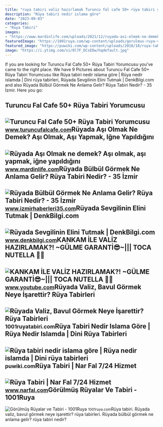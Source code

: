 ```yaml
---
title: "ruya tabiri valiz hazirlamak Turuncu fal cafe 50+ rüya tabiri yorumcusu"
description: "Rüya tabiri nedir islama göre"
date: "2023-09-03"
categories:
- "Ruya Tabiri"
images:
- "https://www.mardinlife.com/uploads/2021/12/ruyada-asi-olmak-ne-demek-asi-olmak-asi-yapmak-igne-yapildigini-gormek-ruya-tabiri-nedir-108684.png?234234.234234"
featuredImage: "https://1001ruya.com/wp-content/uploads/gorulmus-ruya-ve-anlamlari.jpg"
featured_image: "https://puwiki.com/wp-content/uploads/2018/10/ruya-tabiri-nedir-islama-gore.jpg"
image: "https://i.ytimg.com/vi/0l7F_DCsEDw/hqdefault.jpg"
---
```


If you are looking for Turuncu Fal Cafe 50+ Rüya Tabiri Yorumcusu you've came to the right place. We have 9 Pictures about Turuncu Fal Cafe 50+ Rüya Tabiri Yorumcusu like Rüya tabiri nedir islama göre | Rüya nedir islamda | Dini rüya tabirleri, Rüyada Sevgilinin Elini Tutmak | DenkBilgi.com and also Rüyada Bülbül Görmek Ne Anlama Gelir? Rüya Tabiri Nedir? - 35 İzmir. Here you go:

Turuncu Fal Cafe 50+ Rüya Tabiri Yorumcusu
------------------------------------------

 ![Turuncu Fal Cafe 50+ Rüya Tabiri Yorumcusu](https://www.turuncufalcafe.com/wp-content/uploads/2021/04/ruya-tabiri-4-768x509.jpg) <small>www.turuncufalcafe.com</small>Rüyada Aşı Olmak Ne Demek? Aşı Olmak, Aşı Yapmak, Iğne Yapıldığını
------------------------------------------------------------------

 ![Rüyada Aşı Olmak ne demek? Aşı olmak, aşı yapmak, iğne yapıldığını](https://www.mardinlife.com/uploads/2021/12/ruyada-asi-olmak-ne-demek-asi-olmak-asi-yapmak-igne-yapildigini-gormek-ruya-tabiri-nedir-108684.png?234234.234234) <small>www.mardinlife.com</small>Rüyada Bülbül Görmek Ne Anlama Gelir? Rüya Tabiri Nedir? - 35 İzmir
-------------------------------------------------------------------

 ![Rüyada Bülbül Görmek Ne Anlama Gelir? Rüya Tabiri Nedir? - 35 İzmir](https://www.izmirhaberleri35.com/wp-content/uploads/2021/09/ruyada-bulbul-gormek-ne-anlama-gelir-ruya-tabiri-nedir-660x330.jpg) <small>www.izmirhaberleri35.com</small>Rüyada Sevgilinin Elini Tutmak | DenkBilgi.com
----------------------------------------------

 ![Rüyada Sevgilinin Elini Tutmak | DenkBilgi.com](http://www.denkbilgi.com/wp-content/uploads/ruya-tabiri1.jpg) <small>www.denkbilgi.com</small>KANKAM İLE VALİZ HAZIRLAMAK?! ~GÜLME GARANTİ😎~||| TOCA NUTELLA 🌰💘
-----------------------------------------------------------------

 ![KANKAM İLE VALİZ HAZIRLAMAK?! ~GÜLME GARANTİ😎~||| TOCA NUTELLA 🌰💘](https://i.ytimg.com/vi/0l7F_DCsEDw/hqdefault.jpg) <small>www.youtube.com</small>Rüyada Valiz, Bavul Görmek Neye İşarettir? Rüya Tabirleri
---------------------------------------------------------

 ![Rüyada Valiz, Bavul Görmek Neye İşarettir? Rüya Tabirleri](https://1001ruyatabiri.com/wp-content/uploads/2017/11/ruyada-bavul-gormek-valiz-gormek-canta-gormek-cuval-gormek-diyanet-ruya-tabirleri-islami-ruya-tabirleri-sozlugu-dini.jpg?v=1576779112) <small>1001ruyatabiri.com</small>Rüya Tabiri Nedir Islama Göre | Rüya Nedir Islamda | Dini Rüya Tabirleri
------------------------------------------------------------------------

 ![Rüya tabiri nedir islama göre | Rüya nedir islamda | Dini rüya tabirleri](https://puwiki.com/wp-content/uploads/2018/10/ruya-tabiri-nedir-islama-gore.jpg) <small>puwiki.com</small>Rüya Tabiri | Nar Fal 7/24 Hizmet
---------------------------------

 ![Rüya Tabiri | Nar Fal 7/24 Hizmet](https://www.narfal.com/images/fallar/ruya-tabiri/ruya-tabiri-6.jpg) <small>www.narfal.com</small>Görülmüş Rüyalar Ve Tabiri - 1001Ruya
-------------------------------------

 ![Görülmüş Rüyalar ve Tabiri - 1001Ruya](https://1001ruya.com/wp-content/uploads/gorulmus-ruya-ve-anlamlari.jpg) <small>1001ruya.com</small>Rüya tabiri. Rüyada valiz, bavul görmek neye i̇şarettir? rüya tabirleri. Rüyada bülbül görmek ne anlama gelir? rüya tabiri nedir?
